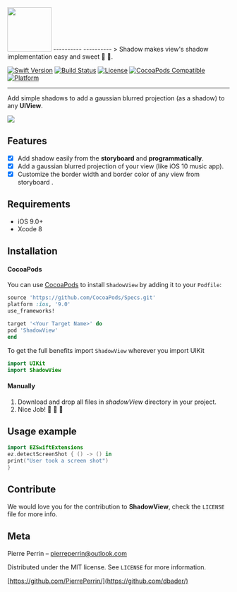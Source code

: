 <img src=https://github.com/PierrePerrin/ShadowView/raw/master/Ressources/ShadowLogoText.png height="100"/>
----------
----------
> Shadow makes view's shadow implementation easy and sweet 🎉 🎊.

[![Swift Version][swift-image]][swift-url] [![Build Status][travis-image]][travis-url] [![License][license-image]][license-url] [![CocoaPods Compatible](https://img.shields.io/cocoapods/v/EZSwiftExtensions.svg)](https://img.shields.io/cocoapods/v/LFAlertController.svg)   [![Platform](https://img.shields.io/cocoapods/p/LFAlertController.svg?style=flat)](http://cocoapods.org/pods/ShadowView)

----------

Add simple shadows to add a gaussian blurred projection (as a shadow) to any **UIView**.

![][example-image]

## Features

- [x] Add shadow easily from the **storyboard** and **programmatically**.
- [x] Add a gaussian blurred projection of your view (like iOS 10 music app).
- [x] Customize the border width and border color of any view from storyboard .

## Requirements

- iOS 9.0+
- Xcode 8

## Installation

#### CocoaPods
You can use [CocoaPods](http://cocoapods.org/) to install `ShadowView` by adding it to your `Podfile`:

```ruby
source 'https://github.com/CocoaPods/Specs.git'
platform :ios, '9.0'
use_frameworks!

target '<Your Target Name>' do
pod 'ShadowView'
end
```

To get the full benefits import `ShadowView` wherever you import UIKit

``` swift
import UIKit
import ShadowView
```
#### Manually
1. Download and drop all files in *shadowView* directory in your project.  
2. Nice Job! 🎉 🎊 🎈 

## Usage example

```swift
import EZSwiftExtensions
ez.detectScreenShot { () -> () in
print("User took a screen shot")
}
```

## Contribute

We would love you for the contribution to **ShadowView**, check the ``LICENSE`` file for more info.

## Meta

Pierre Perrin – pierreperrin@outlook.com

Distributed under the MIT license. See ``LICENSE`` for more information.

[https://github.com/PierrePerrin/](https://github.com/dbader/)

[swift-image]:https://img.shields.io/badge/swift-3.0-orange.svg
[swift-url]: https://swift.org/
[license-image]: https://img.shields.io/badge/License-MIT-blue.svg
[license-url]: LICENSE
[travis-image]: https://img.shields.io/travis/dbader/node-datadog-metrics/master.svg?style=flat-square
[travis-url]: https://travis-ci.org/dbader/node-datadog-metrics
[codebeat-image]: https://codebeat.co/badges/c19b47ea-2f9d-45df-8458-b2d952fe9dad
[codebeat-url]: https://codebeat.co/projects/github-com-vsouza-awesomeios-com
[example-image]: https://github.com/PierrePerrin/ShadowView/raw/master/Ressources/Example.png



